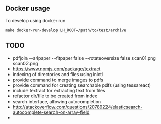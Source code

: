 Docker usage
------------

To develop using docker run

    make docker-run-develop LH_ROOT=/path/to/test/archive


TODO
----

- pdfjoin --a4paper --fitpaper false --rotateoversize false scan01.png
  scan02.png
- https://www.npmjs.com/package/textract
- indexing of directories and files using inictl
- provide command to merge images to pdfs
- provide command for creating searchable pdfs (using tessareact)
- include textract for extracting text from files
- refactor dir/file to be created from index
- search interface, allowing autocompletion
- http://stackoverflow.com/questions/20789224/elasticsearch-autocomplete-search-on-array-field
-
